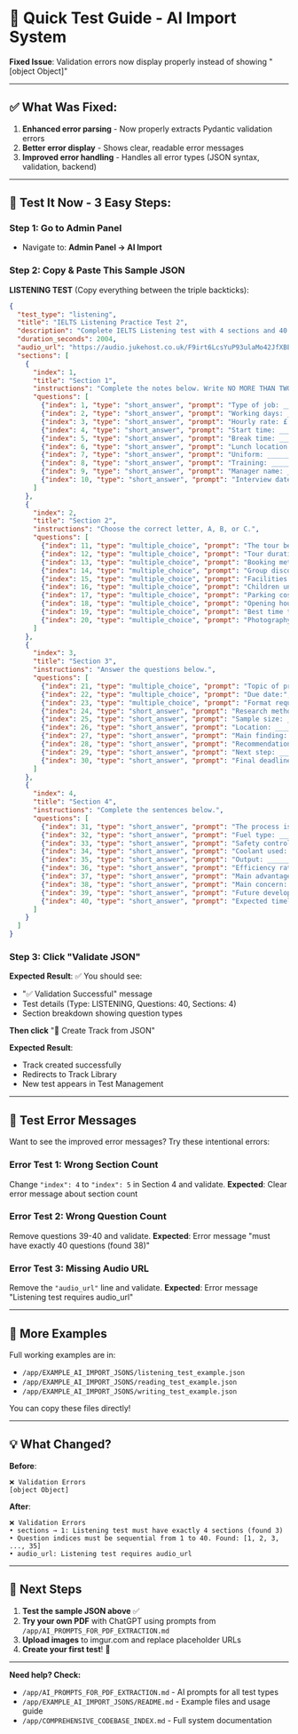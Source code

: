 # 🚀 Quick Test Guide - AI Import System

**Fixed Issue**: Validation errors now display properly instead of showing "[object Object]"

---

## ✅ What Was Fixed:

1. **Enhanced error parsing** - Now properly extracts Pydantic validation errors
2. **Better error display** - Shows clear, readable error messages
3. **Improved error handling** - Handles all error types (JSON syntax, validation, backend)

---

## 🧪 Test It Now - 3 Easy Steps:

### Step 1: Go to Admin Panel
- Navigate to: **Admin Panel → AI Import**

### Step 2: Copy & Paste This Sample JSON

**LISTENING TEST** (Copy everything between the triple backticks):

```json
{
  "test_type": "listening",
  "title": "IELTS Listening Practice Test 2",
  "description": "Complete IELTS Listening test with 4 sections and 40 questions",
  "duration_seconds": 2004,
  "audio_url": "https://audio.jukehost.co.uk/F9irt6LcsYuP93ulaMo42JfXBEcABytV",
  "sections": [
    {
      "index": 1,
      "title": "Section 1",
      "instructions": "Complete the notes below. Write NO MORE THAN TWO WORDS for each answer.",
      "questions": [
        {"index": 1, "type": "short_answer", "prompt": "Type of job: __________", "answer_key": "part-time", "max_words": 2},
        {"index": 2, "type": "short_answer", "prompt": "Working days: __________", "answer_key": "Saturday", "max_words": 1},
        {"index": 3, "type": "short_answer", "prompt": "Hourly rate: £ __________", "answer_key": "8.50", "max_words": 1},
        {"index": 4, "type": "short_answer", "prompt": "Start time: __________ a.m.", "answer_key": "9:00", "max_words": 1},
        {"index": 5, "type": "short_answer", "prompt": "Break time: __________ minutes", "answer_key": "30", "max_words": 1},
        {"index": 6, "type": "short_answer", "prompt": "Lunch location: __________", "answer_key": "staff room", "max_words": 2},
        {"index": 7, "type": "short_answer", "prompt": "Uniform: __________ and shoes", "answer_key": "shirt", "max_words": 1},
        {"index": 8, "type": "short_answer", "prompt": "Training: __________ days", "answer_key": "three", "max_words": 1},
        {"index": 9, "type": "short_answer", "prompt": "Manager name: __________", "answer_key": "John Smith", "max_words": 2},
        {"index": 10, "type": "short_answer", "prompt": "Interview date: __________", "answer_key": "Monday", "max_words": 1}
      ]
    },
    {
      "index": 2,
      "title": "Section 2",
      "instructions": "Choose the correct letter, A, B, or C.",
      "questions": [
        {"index": 11, "type": "multiple_choice", "prompt": "The tour begins at:", "answer_key": "A", "options": ["A. Main entrance", "B. Gift shop", "C. Parking lot"]},
        {"index": 12, "type": "multiple_choice", "prompt": "Tour duration:", "answer_key": "B", "options": ["A. 1 hour", "B. 2 hours", "C. 3 hours"]},
        {"index": 13, "type": "multiple_choice", "prompt": "Booking method:", "answer_key": "C", "options": ["A. Phone only", "B. Email only", "C. Online or phone"]},
        {"index": 14, "type": "multiple_choice", "prompt": "Group discount available:", "answer_key": "A", "options": ["A. Yes, for 10+ people", "B. Yes, for 5+ people", "C. No"]},
        {"index": 15, "type": "multiple_choice", "prompt": "Facilities include:", "answer_key": "B", "options": ["A. Restaurant", "B. Cafe and toilets", "C. Hotel"]},
        {"index": 16, "type": "multiple_choice", "prompt": "Children under 5:", "answer_key": "C", "options": ["A. Pay half price", "B. Not allowed", "C. Enter free"]},
        {"index": 17, "type": "multiple_choice", "prompt": "Parking cost:", "answer_key": "A", "options": ["A. Free", "B. £3", "C. £5"]},
        {"index": 18, "type": "multiple_choice", "prompt": "Opening hours:", "answer_key": "B", "options": ["A. 8am-5pm", "B. 9am-6pm", "C. 10am-7pm"]},
        {"index": 19, "type": "multiple_choice", "prompt": "Best time to visit:", "answer_key": "C", "options": ["A. Morning", "B. Afternoon", "C. Early morning"]},
        {"index": 20, "type": "multiple_choice", "prompt": "Photography allowed:", "answer_key": "A", "options": ["A. Yes, everywhere", "B. No", "C. Outside only"]}
      ]
    },
    {
      "index": 3,
      "title": "Section 3",
      "instructions": "Answer the questions below.",
      "questions": [
        {"index": 21, "type": "multiple_choice", "prompt": "Topic of presentation:", "answer_key": "B", "options": ["A. Climate", "B. Energy", "C. Transport"]},
        {"index": 22, "type": "multiple_choice", "prompt": "Due date:", "answer_key": "C", "options": ["A. Next week", "B. Two weeks", "C. Three weeks"]},
        {"index": 23, "type": "multiple_choice", "prompt": "Format required:", "answer_key": "A", "options": ["A. Report and slides", "B. Video", "C. Poster"]},
        {"index": 24, "type": "short_answer", "prompt": "Research method: __________", "answer_key": "survey", "max_words": 1},
        {"index": 25, "type": "short_answer", "prompt": "Sample size: __________", "answer_key": "100", "max_words": 1},
        {"index": 26, "type": "short_answer", "prompt": "Location: __________", "answer_key": "campus", "max_words": 1},
        {"index": 27, "type": "short_answer", "prompt": "Main finding: __________", "answer_key": "positive response", "max_words": 2},
        {"index": 28, "type": "short_answer", "prompt": "Recommendation: __________", "answer_key": "more research", "max_words": 2},
        {"index": 29, "type": "short_answer", "prompt": "Next step: __________", "answer_key": "data analysis", "max_words": 2},
        {"index": 30, "type": "short_answer", "prompt": "Final deadline: __________", "answer_key": "December", "max_words": 1}
      ]
    },
    {
      "index": 4,
      "title": "Section 4",
      "instructions": "Complete the sentences below.",
      "questions": [
        {"index": 31, "type": "short_answer", "prompt": "The process is called __________.", "answer_key": "nuclear fission", "max_words": 2},
        {"index": 32, "type": "short_answer", "prompt": "Fuel type: __________", "answer_key": "uranium", "max_words": 1},
        {"index": 33, "type": "short_answer", "prompt": "Safety controlled by: __________", "answer_key": "control rods", "max_words": 2},
        {"index": 34, "type": "short_answer", "prompt": "Coolant used: __________", "answer_key": "water", "max_words": 1},
        {"index": 35, "type": "short_answer", "prompt": "Output: __________", "answer_key": "electricity", "max_words": 1},
        {"index": 36, "type": "short_answer", "prompt": "Efficiency rate: __________", "answer_key": "30 percent", "max_words": 2},
        {"index": 37, "type": "short_answer", "prompt": "Main advantage: __________", "answer_key": "low emissions", "max_words": 2},
        {"index": 38, "type": "short_answer", "prompt": "Main concern: __________", "answer_key": "waste disposal", "max_words": 2},
        {"index": 39, "type": "short_answer", "prompt": "Future development: __________", "answer_key": "fusion power", "max_words": 2},
        {"index": 40, "type": "short_answer", "prompt": "Expected timeline: __________", "answer_key": "2050", "max_words": 1}
      ]
    }
  ]
}
```

### Step 3: Click "Validate JSON"

**Expected Result**: ✅ You should see:
- "✅ Validation Successful" message
- Test details (Type: LISTENING, Questions: 40, Sections: 4)
- Section breakdown showing question types

**Then click** "🚀 Create Track from JSON"

**Expected Result**: 
- Track created successfully
- Redirects to Track Library
- New test appears in Test Management

---

## 🐛 Test Error Messages

Want to see the improved error messages? Try these intentional errors:

### Error Test 1: Wrong Section Count
Change `"index": 4` to `"index": 5` in Section 4 and validate.
**Expected**: Clear error message about section count

### Error Test 2: Wrong Question Count
Remove questions 39-40 and validate.
**Expected**: Error message "must have exactly 40 questions (found 38)"

### Error Test 3: Missing Audio URL
Remove the `"audio_url"` line and validate.
**Expected**: Error message "Listening test requires audio_url"

---

## 📁 More Examples

Full working examples are in:
- `/app/EXAMPLE_AI_IMPORT_JSONS/listening_test_example.json`
- `/app/EXAMPLE_AI_IMPORT_JSONS/reading_test_example.json`
- `/app/EXAMPLE_AI_IMPORT_JSONS/writing_test_example.json`

You can copy these files directly!

---

## 💡 What Changed?

**Before**: 
```
❌ Validation Errors
[object Object]
```

**After**:
```
❌ Validation Errors
• sections → 1: Listening test must have exactly 4 sections (found 3)
• Question indices must be sequential from 1 to 40. Found: [1, 2, 3, ..., 35]
• audio_url: Listening test requires audio_url
```

---

## 🎯 Next Steps

1. **Test the sample JSON above** ✅
2. **Try your own PDF** with ChatGPT using prompts from `/app/AI_PROMPTS_FOR_PDF_EXTRACTION.md`
3. **Upload images** to imgur.com and replace placeholder URLs
4. **Create your first test**! 🚀

---

**Need help? Check:**
- `/app/AI_PROMPTS_FOR_PDF_EXTRACTION.md` - AI prompts for all test types
- `/app/EXAMPLE_AI_IMPORT_JSONS/README.md` - Example files and usage guide
- `/app/COMPREHENSIVE_CODEBASE_INDEX.md` - Full system documentation

